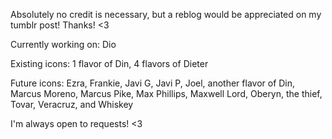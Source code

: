 Absolutely no credit is necessary, but a reblog would be appreciated on my tumblr post! Thanks! <3

Currently working on: Dio

Existing icons: 1 flavor of Din, 4 flavors of Dieter

Future icons: Ezra, Frankie, Javi G, Javi P, Joel, another flavor of Din, Marcus Moreno, Marcus Pike, Max Phillips, Maxwell Lord, Oberyn, the thief, Tovar, Veracruz, and Whiskey

I'm always open to requests! <3
